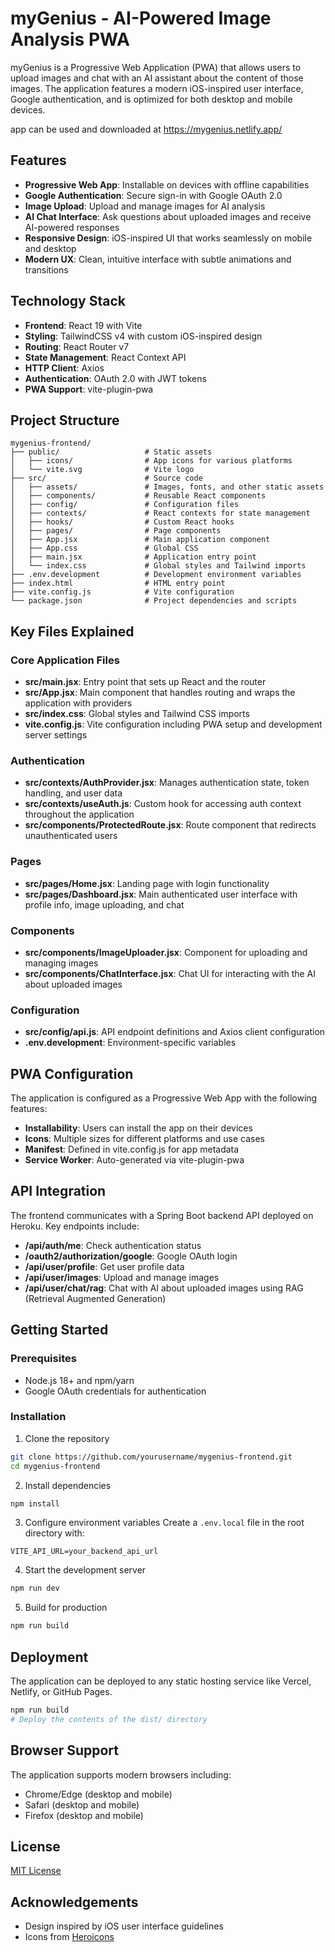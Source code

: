 # myGenius - AI-Powered Image Analysis PWA

myGenius is a Progressive Web Application (PWA) that allows users to upload images and chat with an AI assistant about the content of those images. The application features a modern iOS-inspired user interface, Google authentication, and is optimized for both desktop and mobile devices.

app can be used and downloaded at https://mygenius.netlify.app/

## Features

- **Progressive Web App**: Installable on devices with offline capabilities
- **Google Authentication**: Secure sign-in with Google OAuth 2.0
- **Image Upload**: Upload and manage images for AI analysis
- **AI Chat Interface**: Ask questions about uploaded images and receive AI-powered responses
- **Responsive Design**: iOS-inspired UI that works seamlessly on mobile and desktop
- **Modern UX**: Clean, intuitive interface with subtle animations and transitions

## Technology Stack

- **Frontend**: React 19 with Vite
- **Styling**: TailwindCSS v4 with custom iOS-inspired design
- **Routing**: React Router v7
- **State Management**: React Context API
- **HTTP Client**: Axios
- **Authentication**: OAuth 2.0 with JWT tokens
- **PWA Support**: vite-plugin-pwa

## Project Structure

```
mygenius-frontend/
├── public/                   # Static assets
│   ├── icons/                # App icons for various platforms
│   └── vite.svg              # Vite logo
├── src/                      # Source code
│   ├── assets/               # Images, fonts, and other static assets
│   ├── components/           # Reusable React components
│   ├── config/               # Configuration files
│   ├── contexts/             # React contexts for state management
│   ├── hooks/                # Custom React hooks
│   ├── pages/                # Page components
│   ├── App.jsx               # Main application component
│   ├── App.css               # Global CSS
│   ├── main.jsx              # Application entry point
│   └── index.css             # Global styles and Tailwind imports
├── .env.development          # Development environment variables
├── index.html                # HTML entry point
├── vite.config.js            # Vite configuration
└── package.json              # Project dependencies and scripts
```

## Key Files Explained

### Core Application Files

- **src/main.jsx**: Entry point that sets up React and the router
- **src/App.jsx**: Main component that handles routing and wraps the application with providers
- **src/index.css**: Global styles and Tailwind CSS imports
- **vite.config.js**: Vite configuration including PWA setup and development server settings

### Authentication

- **src/contexts/AuthProvider.jsx**: Manages authentication state, token handling, and user data
- **src/contexts/useAuth.js**: Custom hook for accessing auth context throughout the application
- **src/components/ProtectedRoute.jsx**: Route component that redirects unauthenticated users

### Pages

- **src/pages/Home.jsx**: Landing page with login functionality
- **src/pages/Dashboard.jsx**: Main authenticated user interface with profile info, image uploading, and chat

### Components

- **src/components/ImageUploader.jsx**: Component for uploading and managing images
- **src/components/ChatInterface.jsx**: Chat UI for interacting with the AI about uploaded images

### Configuration

- **src/config/api.js**: API endpoint definitions and Axios client configuration
- **.env.development**: Environment-specific variables

## PWA Configuration

The application is configured as a Progressive Web App with the following features:

- **Installability**: Users can install the app on their devices
- **Icons**: Multiple sizes for different platforms and use cases
- **Manifest**: Defined in vite.config.js for app metadata
- **Service Worker**: Auto-generated via vite-plugin-pwa

## API Integration

The frontend communicates with a Spring Boot backend API deployed on Heroku. Key endpoints include:

- **/api/auth/me**: Check authentication status
- **/oauth2/authorization/google**: Google OAuth login
- **/api/user/profile**: Get user profile data
- **/api/user/images**: Upload and manage images
- **/api/user/chat/rag**: Chat with AI about uploaded images using RAG (Retrieval Augmented Generation)

## Getting Started

### Prerequisites

- Node.js 18+ and npm/yarn
- Google OAuth credentials for authentication

### Installation

1. Clone the repository
```bash
git clone https://github.com/yourusername/mygenius-frontend.git
cd mygenius-frontend
```

2. Install dependencies
```bash
npm install
```

3. Configure environment variables
Create a `.env.local` file in the root directory with:
```
VITE_API_URL=your_backend_api_url
```

4. Start the development server
```bash
npm run dev
```

5. Build for production
```bash
npm run build
```

## Deployment

The application can be deployed to any static hosting service like Vercel, Netlify, or GitHub Pages.

```bash
npm run build
# Deploy the contents of the dist/ directory
```

## Browser Support

The application supports modern browsers including:
- Chrome/Edge (desktop and mobile)
- Safari (desktop and mobile)
- Firefox (desktop and mobile)

## License

[MIT License](LICENSE)

## Acknowledgements

- Design inspired by iOS user interface guidelines
- Icons from [Heroicons](https://heroicons.com/)
